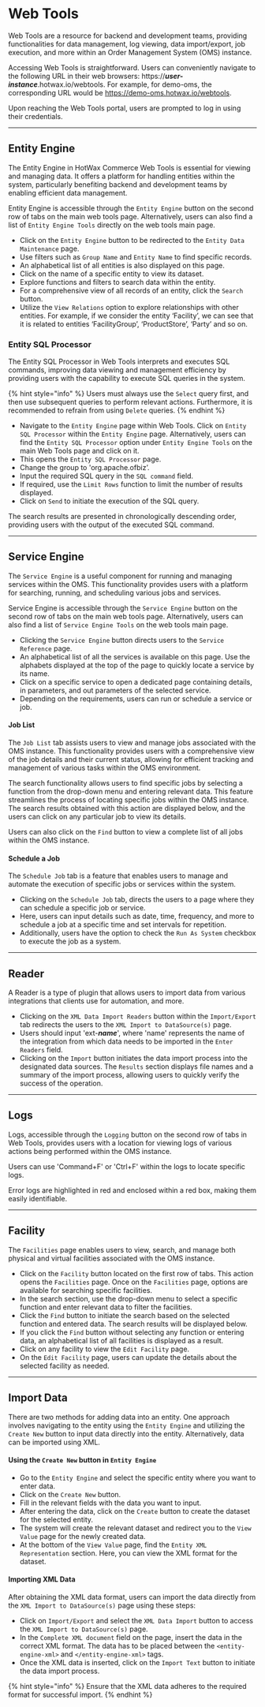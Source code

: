 # Web Tools

Web Tools are a resource for backend and development teams, providing functionalities for data management, log viewing, data import/export, job execution, and more within an Order Management System (OMS) instance.

Accessing Web Tools is straightforward. Users can conveniently navigate to the following URL in their web browsers: https://_**user-instance**_.hotwax.io/webtools. For example, for demo-oms, the corresponding URL would be https://demo-oms.hotwax.io/webtools.

Upon reaching the Web Tools portal, users are prompted to log in using their credentials.

___

## Entity Engine

The Entity Engine in HotWax Commerce Web Tools is essential for viewing and managing data. It offers a platform for handling entities within the system, particularly benefiting backend and development teams by enabling efficient data management.

Entity Engine is accessible through the `Entity Engine` button on the second row of tabs on the main web tools page. Alternatively, users can also find a list of `Entity Engine Tools` directly on the web tools main page.

* Click on the `Entity Engine` button to be redirected to the `Entity Data Maintenance` page. 
* Use filters such as `Group Name` and `Entity Name` to find specific records.
* An alphabetical list of all entities is also displayed on this page.
* Click on the name of a specific entity to view its dataset.
* Explore functions and filters to search data within the entity.
* For a comprehensive view of all records of an entity, click the `Search` button.
* Utilize the `View Relations` option to explore relationships with other entities. For example, if we consider the entity ‘Facility’, we can see that it is related to entities ‘FacilityGroup’, ‘ProductStore’, ‘Party’ and so on. 


### Entity SQL Processor

The Entity SQL Processor in Web Tools interprets and executes SQL commands, improving data viewing and management efficiency by providing users with the capability to execute SQL queries in the system. 

{% hint style="info" %} Users must always use the `Select` query first, and then use subsequent queries to perform relevant actions. Furthermore, it is recommended to refrain from using `Delete` queries. {% endhint %}

* Navigate to the `Entity Engine` page within Web Tools. Click on `Entity SQL Processor` within the `Entity Engine` page. Alternatively, users can find the `Entity SQL Processor` option under `Entity Engine Tools` on the main Web Tools page and click on it.
* This opens the `Entity SQL Processor` page.
* Change the group to 'org.apache.ofbiz’. 
* Input the required SQL query in the `SQL command` field.
* If required, use the `Limit Rows` function to limit the number of results displayed.
* Click on `Send` to initiate the execution of the SQL query.

 The search results are presented in chronologically descending order, providing users with the output of the executed SQL command.

___

## Service Engine

The `Service Engine` is a useful component for running and managing services within the OMS. This functionality provides users with a platform for searching, running, and scheduling various jobs and services.

Service Engine is accessible through the `Service Engine` button on the second row of tabs on the main web tools page. Alternatively, users can also find a list of `Service Engine Tools` on the web tools main page.

* Clicking the `Service Engine` button directs users to the `Service Reference` page.
* An alphabetical list of all the services is available on this page. Use the alphabets displayed at the top of the page to quickly locate a service by its name.
* Click on a specific service to open a dedicated page containing details, in parameters, and out parameters of the selected service.
* Depending on the requirements, users can run or schedule a service or job.

#### Job List
The `Job List` tab assists users to view and manage jobs associated with the OMS instance. This functionality provides users with a comprehensive view of the job details and their current status, allowing for efficient tracking and management of various tasks within the OMS environment.

The search functionality allows users to find specific jobs by selecting a function from the drop-down menu and entering relevant data. This feature streamlines the process of locating specific jobs within the OMS instance. The search results obtained with this action are displayed below, and the users can click on any particular job to view its details. 

Users can also click on the `Find` button to view a complete list of all jobs within the OMS instance.


#### Schedule a Job
The `Schedule Job` tab is a feature that enables users to manage and automate the execution of specific jobs or services within the system. 

* Clicking on the `Schedule Job` tab, directs the users to a page where they can schedule a specific job or service.
* Here, users can input details such as date, time, frequency, and more to schedule a job at a specific time and set intervals for repetition.
* Additionally, users have the option to check the `Run As System` checkbox to execute the job as a system.

___

## Reader 

A Reader is a type of plugin that allows users to import data from various integrations that clients use for automation, and more. 

* Clicking on the `XML Data Import Readers` button within the `Import/Export` tab redirects the users to the `XML Import to DataSource(s)` page.
* Users should input 'ext-_**name**_', where 'name' represents the name of the integration from which data needs to be imported in the `Enter Readers` field.
* Clicking on the `Import` button initiates the data import process into the designated data sources.
The `Results` section displays file names and a summary of the import process, allowing users to quickly verify the success of the operation.
 
___

## Logs 

Logs, accessible through the `Logging` button on the second row of tabs in Web Tools, provides users with a location for viewing logs of various actions being performed within the OMS instance. 

Users can use 'Command+F' or 'Ctrl+F' within the logs to locate specific logs.

Error logs are highlighted in red and enclosed within a red box, making them easily identifiable.

___

## Facility

The `Facilities` page enables users to view, search, and manage both physical and virtual facilities associated with the OMS instance. 

* Click on the `Facility` button located on the first row of tabs. This action opens the `Facilities` page. Once on the `Facilities` page, options are available for searching specific facilities.
* In the search section, use the drop-down menu to select a specific function and enter relevant data to filter the facilities.
* Click the `Find` button to initiate the search based on the selected function and entered data. The search results will be displayed below. 
* If you click the `Find` button without selecting any function or entering data, an alphabetical list of all facilities is displayed as a result. 
* Click on any facility to view the `Edit Facility` page.
* On the `Edit Facility` page, users can update the details about the selected facility as needed. 

___

## Import Data 

There are two methods for adding data into an entity. One approach involves navigating to the entity using the `Entity Engine` and utilizing the `Create New` button to input data directly into the entity. Alternatively, data can be imported using XML. 


#### Using the `Create New` button in `Entity Engine`
* Go to the `Entity Engine` and select the specific entity where you want to enter data.
* Click on the `Create New` button.
* Fill in the relevant fields with the data you want to input.
* After entering the data, click on the `Create` button to create the dataset for the selected entity.
* The system will create the relevant dataset and redirect you to the `View Value` page for the newly created data.
* At the bottom of the `View Value` page, find the `Entity XML Representation` section. Here, you can view the XML format for the dataset.


#### Importing XML Data 

After obtaining the XML data format, users can import the data directly from the `XML Import to DataSource(s)` page using these steps:

* Click on `Import/Export` and select the `XML Data Import` button to access the `XML Import to DataSource(s)` page.
* In the `Complete XML document` field on the page, insert the data in the correct XML format. The data has to be placed between the `<entity-engine-xml>` and `</entity-engine-xml>` tags.
* Once the XML data is inserted, click on the `Import Text` button to initiate the data import process.

{% hint style="info" %} Ensure that the XML data adheres to the required format for successful import.  {% endhint %}
